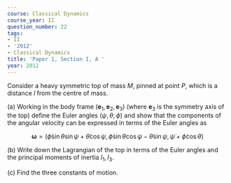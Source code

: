 ```yaml
---
course: Classical Dynamics
course_year: II
question_number: 22
tags:
- II
- '2012'
- Classical Dynamics
title: 'Paper 1, Section I, A '
year: 2012
---
```




Consider a heavy symmetric top of mass $M$, pinned at point $P$, which is a distance $l$ from the centre of mass.

(a) Working in the body frame $\left(\mathbf{e}_{1}, \mathbf{e}_{2}, \mathbf{e}_{3}\right)$ (where $\mathbf{e}_{3}$ is the symmetry axis of the top) define the Euler angles $(\psi, \theta, \phi)$ and show that the components of the angular velocity can be expressed in terms of the Euler angles as

$$\boldsymbol{\omega}=(\dot{\phi} \sin \theta \sin \psi+\dot{\theta} \cos \psi, \dot{\phi} \sin \theta \cos \psi-\dot{\theta} \sin \psi, \dot{\psi}+\dot{\phi} \cos \theta)$$

(b) Write down the Lagrangian of the top in terms of the Euler angles and the principal moments of inertia $I_{1}, I_{3}$.

(c) Find the three constants of motion.